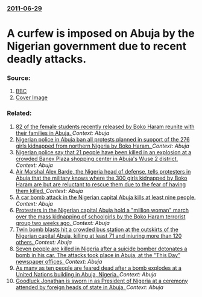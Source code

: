 ### [2011-06-29](/news/2011/06/29/index.md)

# A curfew is imposed on Abuja by the Nigerian government due to recent deadly attacks. 




### Source:

1. [BBC](http://www.bbc.co.uk/news/world-africa-13961332)
1. [Cover Image](http://ichef.bbci.co.uk/news/1024/media/images/53465000/jpg/_53465561_012232946-1.jpg)

### Related:

1. [82 of the female students recently released by Boko Haram reunite with their families in Abuja. ](/news/2017/05/20/82-of-the-female-students-recently-released-by-boko-haram-reunite-with-their-families-in-abuja.md) _Context: Abuja_
2. [Nigerian police in Abuja ban all protests planned in support of the 276 girls kidnapped from northern Nigeria by Boko Haram. ](/news/2014/06/3/nigerian-police-in-abuja-ban-all-protests-planned-in-support-of-the-276-girls-kidnapped-from-northern-nigeria-by-boko-haram.md) _Context: Abuja_
3. [Nigerian police say that 21 people have been killed in an explosion at a crowded Banex Plaza shopping center in Abuja's Wuse 2 district. ](/news/2014/06/25/nigerian-police-say-that-21-people-have-been-killed-in-an-explosion-at-a-crowded-banex-plaza-shopping-center-in-abuja-s-wuse-2-district.md) _Context: Abuja_
4. [Air Marshal Alex Barde, the Nigeria head of defense, tells protesters in Abuja that the military knows where the 300 girls kidnapped by Boko Haram are but are reluctant to rescue them due to the fear of having them killed. ](/news/2014/05/26/air-marshal-alex-barde-the-nigeria-head-of-defense-tells-protesters-in-abuja-that-the-military-knows-where-the-300-girls-kidnapped-by-boko.md) _Context: Abuja_
5. [A car bomb attack in the Nigerian capital Abuja kills at least nine people. ](/news/2014/05/1/a-car-bomb-attack-in-the-nigerian-capital-abuja-kills-at-least-nine-people.md) _Context: Abuja_
6. [Protesters in the Nigerian capital Abuja hold a "million woman" march over the mass kidnapping of schoolgirls by the Boko Haram terrorist group two weeks ago. ](/news/2014/04/30/protesters-in-the-nigerian-capital-abuja-hold-a-million-woman-march-over-the-mass-kidnapping-of-schoolgirls-by-the-boko-haram-terrorist-gr.md) _Context: Abuja_
7. [Twin bomb blasts hit a crowded bus station at the outskirts of the Nigerian capital Abuja, killing at least 71 and injuring more than 120 others. ](/news/2014/04/14/twin-bomb-blasts-hit-a-crowded-bus-station-at-the-outskirts-of-the-nigerian-capital-abuja-killing-at-least-71-and-injuring-more-than-120-ot.md) _Context: Abuja_
8. [Seven people are killed in Nigeria after a suicide bomber detonates a bomb in his car. The attacks took place in Abuja, at the "This Day" newspaper offices. ](/news/2012/04/26/seven-people-are-killed-in-nigeria-after-a-suicide-bomber-detonates-a-bomb-in-his-car-the-attacks-took-place-in-abuja-at-the-this-day-ne.md) _Context: Abuja_
9. [As many as ten people are feared dead after a bomb explodes at a United Nations building in Abuja, Nigeria. ](/news/2011/08/26/as-many-as-ten-people-are-feared-dead-after-a-bomb-explodes-at-a-united-nations-building-in-abuja-nigeria.md) _Context: Abuja_
10. [Goodluck Jonathan is sworn in as President of Nigeria at a ceremony attended by foreign heads of state in Abuja. ](/news/2011/05/29/goodluck-jonathan-is-sworn-in-as-president-of-nigeria-at-a-ceremony-attended-by-foreign-heads-of-state-in-abuja.md) _Context: Abuja_
